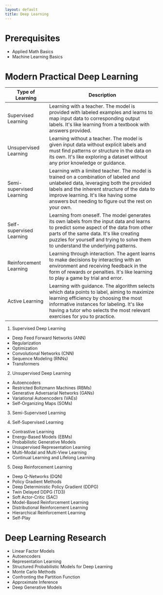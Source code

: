 ```yaml
---
layout: default
title: Deep Learning
---
```

# Prerequisites
- Applied Math Basics
- Machine Learning Basics

# Modern Practical Deep Learning
| Type of Learning | Description |
|-------------------|-------------|
| Supervised Learning | Learning with a teacher. The model is provided with labeled examples and learns to map input data to corresponding output labels. It's like learning from a textbook with answers provided. |
| Unsupervised Learning | Learning without a teacher. The model is given input data without explicit labels and must find patterns or structure in the data on its own. It's like exploring a dataset without any prior knowledge or guidance. |
| Semi-supervised Learning | Learning with a limited teacher. The model is trained on a combination of labeled and unlabeled data, leveraging both the provided labels and the inherent structure of the data to improve learning. It's like having some answers but needing to figure out the rest on your own. |
| Self-supervised Learning | Learning from oneself. The model generates its own labels from the input data and learns to predict some aspect of the data from other parts of the same data. It's like creating puzzles for yourself and trying to solve them to understand the underlying patterns. |
| Reinforcement Learning | Learning through interaction. The agent learns to make decisions by interacting with an environment and receiving feedback in the form of rewards or penalties. It's like learning to play a game by trial and error. |
| Active Learning | Learning with guidance. The algorithm selects which data points to label, aiming to maximize learning efficiency by choosing the most informative instances for labeling. It's like having a tutor who selects the most relevant exercises for you to practice. |


1. Supervised Deep Learning
- Deep Feed Forward Networks (ANN)
- Regularization
- Optimization
- Convolutional Networks (CNN)
- Sequence Modeling (RNNs)
- Transformers
  
2. Unsupervised Deep Learning
- Autoencoders
- Restricted Boltzmann Machines (RBMs)
- Generative Adversarial Networks (GANs)
- Variational Autoencoders (VAEs)
- Self-Organizing Maps (SOMs)

3. Semi-Supervised Learning

4. Self-Supervised Learning
- Contrastive Learning
- Energy-Based Models (EBMs)
- Probabilistic Generative Models
- Unsupervised Representation Learning
- Multi-Modal and Multi-View Learning
- Continual Learning and Lifelong Learning

5. Deep Reinforcement Learning
- Deep Q-Networks (DQN)
- Policy Gradient Methods
- Deep Deterministic Policy Gradient (DDPG)
- Twin Delayed DDPG (TD3)
- Soft Actor-Critic (SAC)
- Model-Based Reinforcement Learning
- Distributional Reinforcement Learning
- Hierarchical Reinforcement Learning
- Self-Play

#  Deep Learning Research
- Linear Factor Models
- Autoencoders
- Representation Learning
- Structured Probabilistic Models for Deep Learning
- Monte Carlo Methods
- Confronting the Partition Function
- Approximate Inference
- Deep Generative Models


